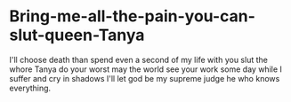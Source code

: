 # Bring-me-all-the-pain-you-can-slut-queen-Tanya 

I'll choose death than spend even a second of my life with you slut the whore Tanya do your worst may the world see your work some day while I suffer and cry in shadows I'll let god be my supreme judge he who knows everything.
